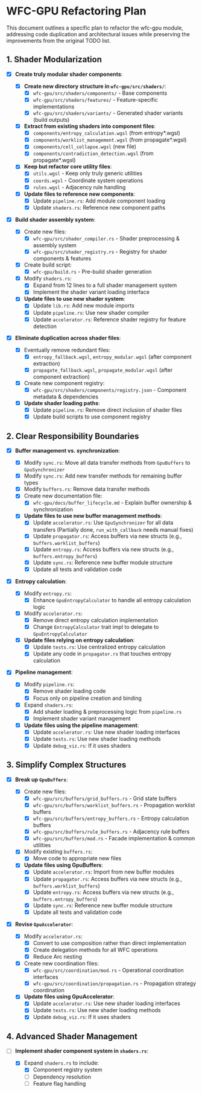 # WFC-GPU Refactoring Plan

This document outlines a specific plan to refactor the wfc-gpu module, addressing code duplication and architectural issues while preserving the improvements from the original TODO list.

## 1. Shader Modularization

- [x] **Create truly modular shader components**:

  - [x] **Create new directory structure in `wfc-gpu/src/shaders/`**:
    - [x] `wfc-gpu/src/shaders/components/` - Base components
    - [x] `wfc-gpu/src/shaders/features/` - Feature-specific implementations
    - [x] `wfc-gpu/src/shaders/variants/` - Generated shader variants (build outputs)
  - [x] **Extract from existing shaders into component files**:
    - [x] `components/entropy_calculation.wgsl` (from entropy\*.wgsl)
    - [x] `components/worklist_management.wgsl` (from propagate\*.wgsl)
    - [x] `components/cell_collapse.wgsl` (new file)
    - [x] `components/contradiction_detection.wgsl` (from propagate\*.wgsl)
  - [x] **Keep but refactor core utility files**:
    - [x] `utils.wgsl` - Keep only truly generic utilities
    - [x] `coords.wgsl` - Coordinate system operations
    - [x] `rules.wgsl` - Adjacency rule handling
  - [x] **Update files to reference new components**:
    - [x] Update `pipeline.rs`: Add module component loading
    - [x] Update `shaders.rs`: Reference new component paths

- [x] **Build shader assembly system**:

  - [x] Create new files:
    - [x] `wfc-gpu/src/shader_compiler.rs` - Shader preprocessing & assembly system
    - [x] `wfc-gpu/src/shader_registry.rs` - Registry for shader components & features
  - [x] Create build script:
    - [x] `wfc-gpu/build.rs` - Pre-build shader generation
  - [x] Modify `shaders.rs`:
    - [x] Expand from 12 lines to a full shader management system
    - [x] Implement the shader variant loading interface
  - [x] **Update files to use new shader system**:
    - [x] Update `lib.rs`: Add new module imports
    - [x] Update `pipeline.rs`: Use new shader compiler
    - [x] Update `accelerator.rs`: Reference shader registry for feature detection

- [x] **Eliminate duplication across shader files**:
  - [x] Eventually remove redundant files:
    - [x] `entropy_fallback.wgsl`, `entropy_modular.wgsl` (after component extraction)
    - [x] `propagate_fallback.wgsl`, `propagate_modular.wgsl` (after component extraction)
  - [x] Create new component registry:
    - [x] `wfc-gpu/src/shaders/components/registry.json` - Component metadata & dependencies
  - [x] **Update shader loading paths**:
    - [x] Update `pipeline.rs`: Remove direct inclusion of shader files
    - [x] Update build scripts to use component registry

## 2. Clear Responsibility Boundaries

- [x] **Buffer management vs. synchronization**:

  - [x] Modify `sync.rs`: Move all data transfer methods from `GpuBuffers` to `GpuSynchronizer`
  - [x] Modify `sync.rs`: Add new transfer methods for remaining buffer types
  - [x] Modify `buffers.rs`: Remove data transfer methods
  - [x] Create new documentation file:
    - [x] `wfc-gpu/docs/buffer_lifecycle.md` - Explain buffer ownership & synchronization
  - [x] **Update files to use new buffer management methods**:
    - [x] Update `accelerator.rs`: Use `GpuSynchronizer` for all data transfers (Partially done, `run_with_callback` needs manual fixes)
    - [x] Update `propagator.rs`: Access buffers via new structs (e.g., `buffers.worklist_buffers`)
    - [x] Update `entropy.rs`: Access buffers via new structs (e.g., `buffers.entropy_buffers`)
    - [x] Update `sync.rs`: Reference new buffer module structure
    - [x] Update all tests and validation code

- [x] **Entropy calculation**:

  - [x] Modify `entropy.rs`:
    - [x] Enhance `GpuEntropyCalculator` to handle all entropy calculation logic
  - [x] Modify `accelerator.rs`:
    - [x] Remove direct entropy calculation implementation
    - [x] Change `EntropyCalculator` trait impl to delegate to `GpuEntropyCalculator`
  - [x] **Update files relying on entropy calculation**:
    - [x] Update `tests.rs`: Use centralized entropy calculation
    - [x] Update any code in `propagator.rs` that touches entropy calculation

- [x] **Pipeline management**:
  - [x] Modify `pipeline.rs`:
    - [x] Remove shader loading code
    - [x] Focus only on pipeline creation and binding
  - [x] Expand `shaders.rs`:
    - [x] Add shader loading & preprocessing logic from `pipeline.rs`
    - [x] Implement shader variant management
  - [x] **Update files using the pipeline management**:
    - [x] Update `accelerator.rs`: Use new shader loading interfaces
    - [x] Update `tests.rs`: Use new shader loading methods
    - [x] Update `debug_viz.rs`: If it uses shaders

## 3. Simplify Complex Structures

- [x] **Break up `GpuBuffers`**:

  - [x] Create new files:
    - [x] `wfc-gpu/src/buffers/grid_buffers.rs` - Grid state buffers
    - [x] `wfc-gpu/src/buffers/worklist_buffers.rs` - Propagation worklist buffers
    - [x] `wfc-gpu/src/buffers/entropy_buffers.rs` - Entropy calculation buffers
    - [x] `wfc-gpu/src/buffers/rule_buffers.rs` - Adjacency rule buffers
    - [x] `wfc-gpu/src/buffers/mod.rs` - Facade implementation & common utilities
  - [x] Modify existing `buffers.rs`:
    - [x] Move code to appropriate new files
  - [x] **Update files using GpuBuffers**:
    - [x] Update `accelerator.rs`: Import from new buffer modules
    - [x] Update `propagator.rs`: Access buffers via new structs (e.g., `buffers.worklist_buffers`)
    - [x] Update `entropy.rs`: Access buffers via new structs (e.g., `buffers.entropy_buffers`)
    - [x] Update `sync.rs`: Reference new buffer module structure
    - [x] Update all tests and validation code

- [x] **Revise `GpuAccelerator`**:
  - [x] Modify `accelerator.rs`:
    - [x] Convert to use composition rather than direct implementation
    - [x] Create delegation methods for all WFC operations
    - [x] Reduce Arc nesting
  - [x] Create new coordination files:
    - [x] `wfc-gpu/src/coordination/mod.rs` - Operational coordination interfaces
    - [x] `wfc-gpu/src/coordination/propagation.rs` - Propagation strategy coordination
  - [x] **Update files using GpuAccelerator**:
    - [x] Update `accelerator.rs`: Use new shader loading interfaces
    - [x] Update `tests.rs`: Use new shader loading methods
    - [x] Update `debug_viz.rs`: If it uses shaders

## 4. Advanced Shader Management

- [ ] **Implement shader component system in `shaders.rs`**:

  - [x] Expand `shaders.rs` to include:
    - [x] Component registry system
    - [ ] Dependency resolution
    - [ ] Feature flag handling
